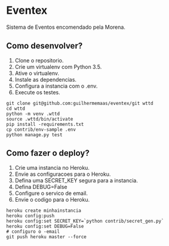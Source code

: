 # Eventex

Sistema de Eventos encomendado pela Morena.

## Como desenvolver?

1. Clone o repositorio.
2. Crie um virtualenv com Python 3.5.
3. Ative o virtualenv.
4. Instale as dependencias.
5. Configura a instancia com o .env.
6. Execute os testes.

```console
git clone git@github.com:guilhermemaas/eventex/git wttd
cd wttd
python -m venv .wttd
source .wttd/bin/activate
pip install -requirements.txt
cp contrib/env-sample .env
python manage.py test
```
## Como fazer o deploy?

1. Crie uma instancia no Heroku.
2. Envie as configuracoes para o Heroku.
3. Defina uma SECRET_KEY segura para a instancia.
4. Defina DEBUG=False
5. Configure o servico de email.
6. Envie o codigo para o Heroku.

```console
heroku create minhainstancia
heroku config:push
heroku config:set SECRET_KEY=`python contrib/secret_gen.py`
heroku config:set DEBUG=False
# configuro o -email
git push heroku master --force
```